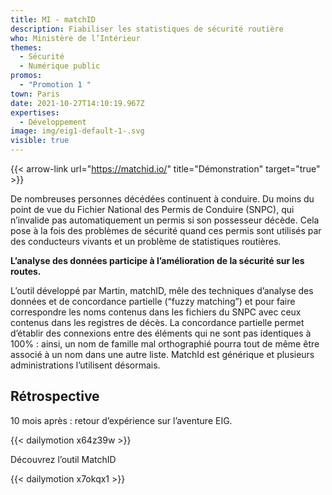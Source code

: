 ```yaml
---
title: MI - matchID
description: Fiabiliser les statistiques de sécurité routière
who: Ministère de l’Intérieur
themes:
  - Sécurité
  - Numérique public
promos:
  - "Promotion 1 "
town: Paris
date: 2021-10-27T14:10:19.967Z
expertises:
  - Développement
image: img/eig1-default-1-.svg
visible: true
---
```

{{< arrow-link url="https://matchid.io/" title="Démonstration" target="true" >}}

De nombreuses personnes décédées continuent à conduire. Du moins du point de vue du Fichier National des Permis de Conduire (SNPC), qui n’invalide pas automatiquement un permis si son possesseur décède. Cela pose à la fois des problèmes de sécurité quand ces permis sont utilisés par des conducteurs vivants et un problème de statistiques routières.

**L’analyse des données participe à l’amélioration de la sécurité sur les routes.**

L’outil développé par Martin, matchID, mêle des techniques d’analyse des données et de concordance partielle (“fuzzy matching”) et pour faire correspondre les noms contenus dans les fichiers du SNPC avec ceux contenus dans les registres de décès. La concordance partielle permet d’établir des connexions entre des éléments qui ne sont pas identiques à 100% : ainsi, un nom de famille mal orthographié pourra tout de même être associé à un nom dans une autre liste. MatchId est générique et plusieurs administrations l’utilisent désormais.

## Rétrospective

10 mois après : retour d’expérience sur l’aventure EIG.

{{< dailymotion x64z39w >}}

Découvrez l’outil MatchID

{{< dailymotion x7okqx1 >}}